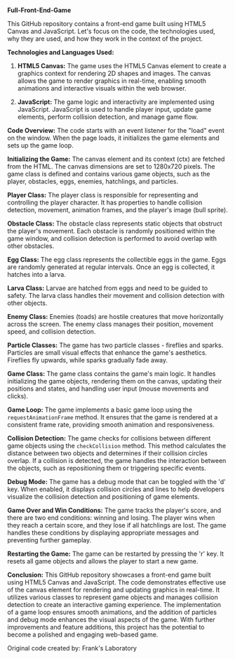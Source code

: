 **Full-Front-End-Game**

This GitHub repository contains a front-end game built using HTML5 Canvas and JavaScript. Let's focus on the code, the technologies used, why they are used, and how they work in the context of the project.

**Technologies and Languages Used:**
1. **HTML5 Canvas:** The game uses the HTML5 Canvas element to create a graphics context for rendering 2D shapes and images. The canvas allows the game to render graphics in real-time, enabling smooth animations and interactive visuals within the web browser.

2. **JavaScript:** The game logic and interactivity are implemented using JavaScript. JavaScript is used to handle player input, update game elements, perform collision detection, and manage game flow.

**Code Overview:**
The code starts with an event listener for the "load" event on the window. When the page loads, it initializes the game elements and sets up the game loop.

**Initializing the Game:**
The canvas element and its context (ctx) are fetched from the HTML. The canvas dimensions are set to 1280x720 pixels. The game class is defined and contains various game objects, such as the player, obstacles, eggs, enemies, hatchlings, and particles.

**Player Class:**
The player class is responsible for representing and controlling the player character. It has properties to handle collision detection, movement, animation frames, and the player's image (bull sprite).

**Obstacle Class:**
The obstacle class represents static objects that obstruct the player's movement. Each obstacle is randomly positioned within the game window, and collision detection is performed to avoid overlap with other obstacles.

**Egg Class:**
The egg class represents the collectible eggs in the game. Eggs are randomly generated at regular intervals. Once an egg is collected, it hatches into a larva.

**Larva Class:**
Larvae are hatched from eggs and need to be guided to safety. The larva class handles their movement and collision detection with other objects.

**Enemy Class:**
Enemies (toads) are hostile creatures that move horizontally across the screen. The enemy class manages their position, movement speed, and collision detection.

**Particle Classes:**
The game has two particle classes - fireflies and sparks. Particles are small visual effects that enhance the game's aesthetics. Fireflies fly upwards, while sparks gradually fade away.

**Game Class:**
The game class contains the game's main logic. It handles initializing the game objects, rendering them on the canvas, updating their positions and states, and handling user input (mouse movements and clicks).

**Game Loop:**
The game implements a basic game loop using the `requestAnimationFrame` method. It ensures that the game is rendered at a consistent frame rate, providing smooth animation and responsiveness.

**Collision Detection:**
The game checks for collisions between different game objects using the `checkCollision` method. This method calculates the distance between two objects and determines if their collision circles overlap. If a collision is detected, the game handles the interaction between the objects, such as repositioning them or triggering specific events.

**Debug Mode:**
The game has a debug mode that can be toggled with the 'd' key. When enabled, it displays collision circles and lines to help developers visualize the collision detection and positioning of game elements.

**Game Over and Win Conditions:**
The game tracks the player's score, and there are two end conditions: winning and losing. The player wins when they reach a certain score, and they lose if all hatchlings are lost. The game handles these conditions by displaying appropriate messages and preventing further gameplay.

**Restarting the Game:**
The game can be restarted by pressing the 'r' key. It resets all game objects and allows the player to start a new game.

**Conclusion:**
This GitHub repository showcases a front-end game built using HTML5 Canvas and JavaScript. The code demonstrates effective use of the canvas element for rendering and updating graphics in real-time. It utilizes various classes to represent game objects and manages collision detection to create an interactive gaming experience. The implementation of a game loop ensures smooth animations, and the addition of particles and debug mode enhances the visual aspects of the game. With further improvements and feature additions, this project has the potential to become a polished and engaging web-based game.


Original code created by: Frank's Laboratory
